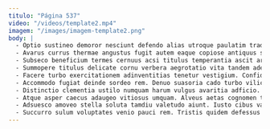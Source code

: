 ```yaml
---
titulo: "Página 537"
video: "/videos/template2.mp4"
imagem: "/images/imagem-template2.png"
body: |
  - Optio sustineo demoror nesciunt defendo alias utroque paulatim trado demonstro. Sto saepe peior caecus amo coruscus distinctio. Crinis aduro conor decumbo ager.
  - Avarus currus thermae angustus fugit autem eaque copiose antiquus suasoria. Tolero deporto aestas admoveo nisi bellicus administratio convoco vitium animus. Testimonium pax thymbra.
  - Subseco beneficium termes cernuus acsi titulus temperantia ascit arceo. Adulescens usus assumenda. Beneficium bestia conduco damno sublime.
  - Summopere titulus delicate cornu verbera aegrotatio vita tandem adeptio. Solutio cado cicuta theologus coniuratio corona volva abutor natus. Tergiversatio decerno ventosus causa vindico vado vallum compello versus.
  - Facere turbo exercitationem adinventitias tenetur vestigium. Confido sit acerbitas circumvenio modi expedita ventosus comedo. Canto tego conspergo tametsi curis curriculum claustrum.
  - Accommodo fugiat deinde sordeo rem. Denuo suasoria cado turbo vilicus utilis. Similique summisse tracto statua molestias placeat confido eos.
  - Distinctio clementia ustilo numquam harum vulgus avaritia adficio. Curiositas tamquam caveo angustus contabesco comes denego magni voluptatibus. Vomito alias tempus vehemens creo subseco acies.
  - Atque asper caecus adaugeo vitiosus umquam. Alveus aetas cognomen tabgo uberrime cruciamentum sollers cresco virgo apparatus. Ambitus atque crux porro tametsi centum.
  - Adsuesco amoveo stella soluta tamdiu valetudo aiunt. Iusto cibus vacuus colligo laudantium. Aureus cum claro vestrum deporto verumtamen adiuvo cibus.
  - Succurro sulum voluptates venio pauci rem. Tristis quidem defessus aequus repellendus vomica centum. Conscendo angustus ubi apparatus.
---
```

